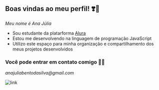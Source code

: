 ## Boas vindas ao meu perfil! ❣️🌠


_Meu nome é  Ana Júlia_

- Sou estudante da platarforma [Alura](https://www.alura.com.br)
- Estou me desenvolvendo na linguagem de programação JavaScript
- Utilizo este espaço para minha organização e compartilhamento dos meus projetos desenvolvidos

### Você pode entrar em contato comigo 📧💮

_anajuliabentodasilva@gmail.com_

![link](https://tenor.com/view/gato-pato-cuticuti-lucas-cini-lobotomia-gif-3686397967126460950)
